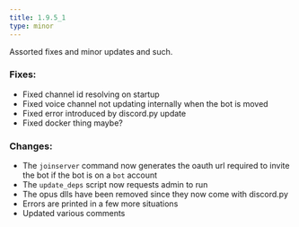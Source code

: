 ```yaml
---
title: 1.9.5_1
type: minor
---
```


Assorted fixes and minor updates and such.

### Fixes:
- Fixed channel id resolving on startup
- Fixed voice channel not updating internally when the bot is moved
- Fixed error introduced by discord.py update
- Fixed docker thing maybe?
### Changes:
- The `joinserver` command now generates the oauth url required to invite the bot if the bot is on a `bot` account
- The `update_deps` script now requests admin to run
- The opus dlls have been removed since they now come with discord.py
- Errors are printed in a few more situations
- Updated various comments
